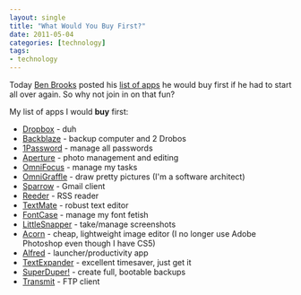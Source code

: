 ```yaml
---
layout: single
title: "What Would You Buy First?"
date: 2011-05-04
categories: [technology]
tags:
- technology
---
```


Today [Ben Brooks][bb] posted his [list of apps][apps] he would buy first if he had to start all over again. So why not join in on that fun?

My list of apps I would __buy__ first:

* [Dropbox][] - duh
* [Backblaze][] - backup computer and 2 Drobos
* [1Password][] - manage all passwords
* [Aperture][] - photo management and editing
* [OmniFocus][] - manage my tasks
* [OmniGraffle][] - draw pretty pictures (I'm a software architect)
* [Sparrow][] - Gmail client
* [Reeder][] - RSS reader
* [TextMate][] - robust text editor
* [FontCase][] - manage my font fetish
* [LittleSnapper][] - take/manage screenshots
* [Acorn][] - cheap, lightweight image editor (I no longer use Adobe Photoshop even though I have CS5)
* [Alfred][] - launcher/productivity app
* [TextExpander][] - excellent timesaver, just get it
* [SuperDuper!][] - create full, bootable backups
* [Transmit][] - FTP client

[bb]: http://brooksreview.net/ "The Brooks Review by Ben Brooks"
[apps]: http://brooksreview.net/2011/05/buy-first/ "What Would You Buy First by Ben Brooks"
[dropbox]: http://www.dropbox.com "Dropbox"
[backblaze]: http://www.backblaze.com/ "Backblaze"
[1password]: http://agilewebsolutions.com/onepassword "1Password"
[aperture]: http://www.apple.com/aperture/ "Aperture"
[omnifocus]: http://www.omnigroup.com/applications/omnifocus/ "OmniFocus"
[omnigraffle]: http://www.omnigroup.com/applications/omnigraffle/ "OmniGraffle"
[sparrow]: http://www.sparrowmailapp.com/ "Sparrow"
[reeder]: http://madeatgloria.com/brewery/silvio/reeder "Reeder"
[textmate]: http://macromates.com/ "TextMate"
[fontcase]: http://www.bohemiancoding.com/fontcase "FontCase"
[littlesnapper]: http://www.realmacsoftware.com/littlesnapper/ "LittleSnapper"
[Acorn]: http://flyingmeat.com/acorn/ "Acorn"
[Alfred]: http://www.alfredapp.com/ "Alfred"
[TextExpander]: http://smilesoftware.com/TextExpander/ "TextExpander"
[superduper!]: http://www.shirt-pocket.com/SuperDuper/SuperDuperDescription.html "SuperDuper!"
[transmit]: http://www.panic.com/transmit/ "Transmit"